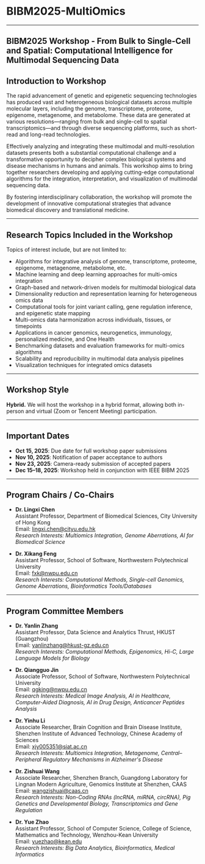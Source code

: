 # BIBM2025-MultiOmics  
---
**BIBM2025 Workshop - From Bulk to Single-Cell and Spatial: Computational Intelligence for Multimodal Sequencing Data**
---

## Introduction to Workshop  
The rapid advancement of genetic and epigenetic sequencing technologies has produced vast and heterogeneous biological datasets across multiple molecular layers, including the genome, transcriptome, proteome, epigenome, metagenome, and metabolome. These data are generated at various resolutions—ranging from bulk and single-cell to spatial transcriptomics—and through diverse sequencing platforms, such as short-read and long-read technologies.  

Effectively analyzing and integrating these multimodal and multi-resolution datasets presents both a substantial computational challenge and a transformative opportunity to decipher complex biological systems and disease mechanisms in humans and animals. This workshop aims to bring together researchers developing and applying cutting-edge computational algorithms for the integration, interpretation, and visualization of multimodal sequencing data.  

By fostering interdisciplinary collaboration, the workshop will promote the development of innovative computational strategies that advance biomedical discovery and translational medicine.

---

## Research Topics Included in the Workshop  

Topics of interest include, but are not limited to:

- Algorithms for integrative analysis of genome, transcriptome, proteome, epigenome, metagenome, metabolome, etc.  
- Machine learning and deep learning approaches for multi-omics integration  
- Graph-based and network-driven models for multimodal biological data  
- Dimensionality reduction and representation learning for heterogeneous omics data  
- Computational tools for joint variant calling, gene regulation inference, and epigenetic state mapping  
- Multi-omics data harmonization across individuals, tissues, or timepoints  
- Applications in cancer genomics, neurogenetics, immunology, personalized medicine, and One Health  
- Benchmarking datasets and evaluation frameworks for multi-omics algorithms  
- Scalability and reproducibility in multimodal data analysis pipelines  
- Visualization techniques for integrated omics datasets  

---

## Workshop Style  

**Hybrid.** We will host the workshop in a hybrid format, allowing both in-person and virtual (Zoom or Tencent Meeting) participation. 

---

## Important Dates  

- **Oct 15, 2025**: Due date for full workshop paper submissions  
- **Nov 10, 2025**: Notification of paper acceptance to authors  
- **Nov 23, 2025**: Camera-ready submission of accepted papers  
- **Dec 15–18, 2025**: Workshop held in conjunction with IEEE BIBM 2025  

---

## Program Chairs / Co-Chairs  

- **Dr. Lingxi Chen**  
  Assistant Professor, Department of Biomedical Sciences, City University of Hong Kong  
  Email: lingxi.chen@cityu.edu.hk  
  *Research Interests: Multiomics Integration, Genome Aberrations, AI for Biomedical Science*  

- **Dr. Xikang Feng**  
  Assistant Professor, School of Software, Northwestern Polytechnical University  
  Email: fxk@nwpu.edu.cn  
  *Research Interests: Computational Methods, Single-cell Genomics, Genome Aberrations, Bioinformatics Tools/Databases*  

---

## Program Committee Members  

- **Dr. Yanlin Zhang**  
  Assistant Professor, Data Science and Analytics Thrust, HKUST (Guangzhou)  
  Email: yanlinzhang@hkust-gz.edu.cn  
  *Research Interests: Computational Methods, Epigenomics, Hi-C, Large Language Models for Biology*  

- **Dr. Qiangguo Jin**  
  Associate Professor, School of Software, Northwestern Polytechnical University  
  Email: qgking@nwpu.edu.cn  
  *Research Interests: Medical Image Analysis, AI in Healthcare, Computer-Aided Diagnosis, AI in Drug Design, Anticancer Peptides Analysis*  

- **Dr. Yinhu Li**  
  Associate Researcher, Brain Cognition and Brain Disease Institute, Shenzhen Institute of Advanced Technology, Chinese Academy of Sciences  
  Email: xjy005351@siat.ac.cn  
  *Research Interests: Multiomics Integration, Metagenome, Central–Peripheral Regulatory Mechanisms in Alzheimer's Disease*  

- **Dr. Zishuai Wang**  
  Associate Researcher, Shenzhen Branch, Guangdong Laboratory for Lingnan Modern Agriculture, Genomics Institute at Shenzhen, CAAS  
  Email: wangzishuai@caas.cn  
  *Research Interests: Non-Coding RNAs (lncRNA, miRNA, circRNA), Pig Genetics and Developmental Biology, Transcriptomics and Gene Regulation*  

- **Dr. Yue Zhao**  
  Assistant Professor, School of Computer Science, College of Science, Mathematics and Technology, Wenzhou-Kean University  
  Email: yuezhao@kean.edu  
  *Research Interests: Big Data Analytics, Bioinformatics, Medical Informatics*  
